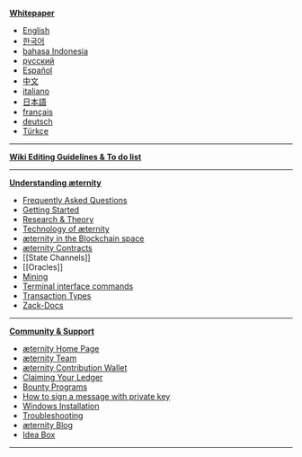 [**Whitepaper**][doc] 
* [English][WP_engl]
* [한국어][WP_kr] 
* [bahasa Indonesia](Whitepaper_Indonesia)
* [русский](Whitepaper_Russian)
* [Español](Whitepaper_Español)
* [中文](Whitepaper_Chinese)
* [italiano](Whitepaper_Italian)
* [日本語](Whitepaper_Japanese)
* [français](Whitepaper_French)
* [deutsch](Whitepaper_Deutsch)
* [Türkçe](Whitepaper_Turkish)
***
[**Wiki Editing Guidelines & To do list**][todo]
***
[**Understanding æternity**][understandAE]
* [Frequently Asked Questions][faq]
* [Getting Started][started]
* [Research & Theory][research] 
* [Technology of æternity][tech]
* [æternity in the Blockchain space][blockchainAndAE]
* [æternity Contracts][contracts]
* [[State Channels]]
* [[Oracles]]
* [Mining][mining]
* [Terminal interface commands](Terminal-interface-commands)
* [Transaction Types](Transaction-Types)
* [Zack-Docs](https://github.com/aeternity/testnet/tree/master/docs)
***
[**Community & Support**][contact]
* [æternity Home Page](http://www.aeternity.com/)
* [æternity Team][team]
* [æternity Contribution Wallet](https://wallet.aeternity.com)
* [Claiming Your Ledger][ledgerclaim]
* [Bounty Programs][bounty]
* [How to sign a message with private key][privatekeymessage]
* [Windows Installation][wininstall]
* [Troubleshooting][troubleshooting]
* [æternity Blog](https://blog.aeternity.com)
* [Idea Box][ideabox]
***

[todo]: Wiki-Guidelines-&-To-Do's
[understandAE]: Understanding-æternity
[faq]: Frequently-Asked-Questions
[tech]: æternity-Technology
[research]: Research-and-Theory
[doc]: æternity-Documentation
[blockchainAndAE]: %C3%A6ternity-in-the-blockchain-space
[contracts]: æternity-Contracts
[team]: æternity-Team
[bounty]: Bounty
[ledgerclaim]: Claiming-Your-Ledger
[started]: Getting-Started
[contact]: Contacts-and-Groups
[privatekeymessage]: How-to-sign-a-message-with-a-private-key%3F
[ideabox]: Idea-Box
[wininstall]: Installing-on-Windows-(work-in-progress,-help-wanted)
[mining]: Mining
[troubleshooting]: Troubleshooting
[WP_engl]: Whitepaper_English
[WP_kr]: Whitepaper_korean-(%ED%95%9C%EA%B5%AD%EC%96%B4)